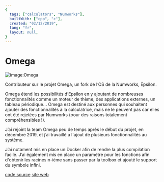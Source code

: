 ```yaml
---
{
  tags: ["calculators", "Numworks"],
  builtWith: ["cpp", "c"],
  created: "02/12/2019",
  lang: "fr",
  layout: null,
}
---
```


# Omega

![image:Omega](https://i.imgur.com/6vedtxH.png)

Contributeur sur le projet Omega, un fork de l’OS de la Numworks, Epsilon. 

Omega étend les possibilités d’Epsilon en y ajoutant de nombreuses fonctionnalités comme un moteur de thème, des applications externes, un tableau périodique… Omega est destiné aux personnes qui souhaitent ajouter des fonctionnalités à la calculatrice, mais ne le peuvent pas car elles ont été rejetées par Numworks (pour des raisons totalement compréhensibles !).

J’ai rejoint la team Omega peu de temps après le début du projet, en décembre 2019, et j’ai travaillé a l'ajout de plusieurs fonctionnalités au système.

J’ai notament mis en place un Docker afin de rendre la plus compilation facile. J’ai également mis en place un paramètre pour les fonctions afin d'obtenir les racines n-ième sans passer par la toolbox et ajouté le support du symbole infini. 

[code source](https://github.com/Omega-Numworks/Omega)
[site web](https://getomega.dev/)
